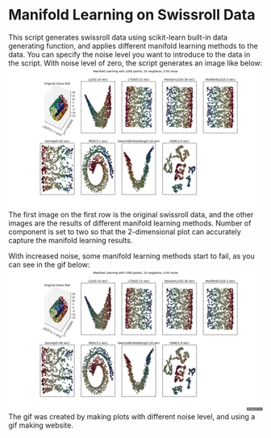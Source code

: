 # Manifold Learning on Swissroll Data

This script generates swissroll data using scikit-learn built-in data generating function, and applies different manifold learning methods to the data. You can specify the noise level you want to introduce to the data in the script. With noise level of zero, the script generates an image like below:
![alt sample_image](https://github.com/jeenalee/swissroll_manifold_learning/blob/master/sample_image.png)
The first image on the first row is the original swissroll data, and the other images are the results of different manifold learning methods. Number of component is set to two so that the 2-dimensional plot can accurately capture the manifold learning results.

With increased noise, some manifold learning methods start to fail, as you can see in the gif below:
![alt sample_gif](https://github.com/jeenalee/swissroll_manifold_learning/blob/master/manifold_noise.gif)
The gif was created by making plots with different noise level, and using a gif making website.
